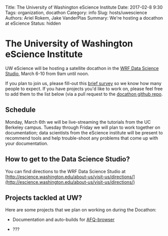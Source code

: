 Title: The University of Washington eScience Institute
Date: 2017-02-8 9:30
Tags: organization, docathon
Category: info
Slug: hosts/uwescience
Authors: Ariel Rokem, Jake VanderPlas
Summary: We're hosting a docathon at eScience
Status: hidden

# The University of Washington eScience Institute



UW eScience will be hosting a satellite docathon in the [WRF Data Science Studio](http://escience.washington.edu/wrf-data-science-studio/),
March 6-10 from 9am until noon.

If you plan to join us, please fill-out this
[brief survey](https://goo.gl/forms/GMyMPJZ9eLT6eQuF2)
so we know how many people to expect.
If you have projects you'd like to work on, please feel free to add them to
the list below (via a pull request to the
[docathon github repo](https://github.com/bids/docathon).

## Schedule
Monday, March 6th we will be live-streaming the tutorials from the UC Berkeley
campus. Tuesday through Friday we will plan to work together on documentation;
data scientists from the eScience institute will be present to recommend tools
and help trouble-shoot any problems that come up with your documentation.

## How to get to the Data Science Studio?

You can find directions to the WRF Data Science Studio at
[http://escience.washington.edu/about-us/visit-us/directions/](http://escience.washington.edu/about-us/visit-us/directions/)

## Projects tackled at UW?

Here are some projects that we plan on working on during the Docathon:

- Documentation and auto-builds for [AFQ-browser](https://yeatmanlab.github.io/AFQ-Browser/)

- ???

